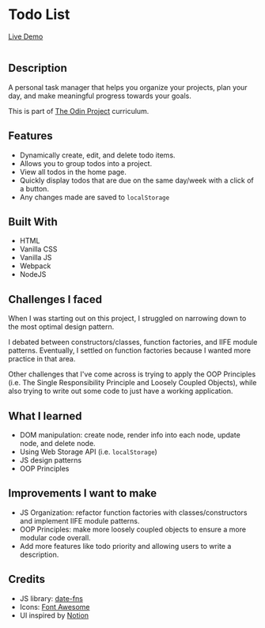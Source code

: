 
# Todo List

[Live Demo]()

![]()

## Description

A personal task manager that helps you organize your projects, plan your day, and make meaningful progress towards your goals.  

This is part of [The Odin Project](https://www.theodinproject.com) curriculum.

## Features

- Dynamically create, edit, and delete todo items. 
- Allows you to group todos into a project.
- View all todos in the home page.
- Quickly display todos that are due on the same day/week with a click of a button.
- Any changes made are saved to `localStorage`

## Built With

- HTML
- Vanilla CSS
- Vanilla JS
- Webpack
- NodeJS

## Challenges I faced

When I was starting out on this project, I struggled on narrowing down to the most optimal design pattern. 

I debated between constructors/classes, function factories, and IIFE module patterns. Eventually, I settled on function factories because I wanted more practice in that area. 

Other challenges that I've come across is trying to apply the OOP Principles (i.e. The Single Responsibility Principle and Loosely Coupled Objects), while also trying to write out some code to just have a working application. 

## What I learned

- DOM manipulation: create node, render info into each node, update node, and delete node. 
- Using Web Storage API (i.e. `localStorage`)
- JS design patterns
- OOP Principles

## Improvements I want to make

- JS Organization: refactor function factories with classes/constructors and implement IIFE module patterns. 
- OOP Principles: make more loosely coupled objects to ensure a more modular code overall. 
- Add more features like todo priority and allowing users to write a description. 

## Credits

- JS library: [date-fns](https://date-fns.org)
- Icons: [Font Awesome](https://fontawesome.com)
- UI inspired by [Notion](https://www.notion.so)